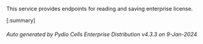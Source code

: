 






This service provides endpoints for reading and saving enterprise license.

[:summary]

###### Auto generated by Pydio Cells Enterprise Distribution v4.3.3 on 9-Jan-2024
